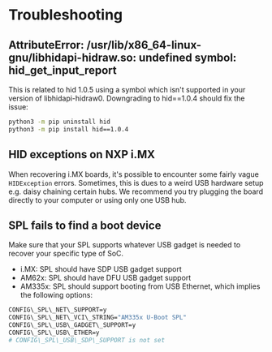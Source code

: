 # Troubleshooting

## AttributeError: /usr/lib/x86_64-linux-gnu/libhidapi-hidraw.so: undefined symbol: hid_get_input_report 
This is related to hid 1.0.5 using a symbol which isn't supported in your
version of libhidapi-hidraw0. Downgrading to hid==1.0.4 should fix the issue: 

```bash
python3 -m pip uninstall hid
python3 -m pip install hid==1.0.4
```

## HID exceptions on NXP i.MX

When recovering i.MX boards, it's possible to encounter some fairly vague
`HIDException` errors. Sometimes, this is dues to a weird USB hardware setup
e.g. daisy chaining certain hubs. We recommend you try plugging the board
directly to your computer or using only one USB hub.

## SPL fails to find a boot device

Make sure that your SPL supports whatever USB gadget is needed to recover your
specific type of SoC.

- i.MX: SPL should have SDP USB gadget support
- AM62x: SPL should have DFU USB gadget support
- AM335x: SPL should support booting from USB Ethernet, which implies the
  following options: 
```bash
CONFIG\_SPL\_NET\_SUPPORT=y
CONFIG\_SPL\_NET\_VCI\_STRING="AM335x U-Boot SPL"
CONFIG\_SPL\_USB\_GADGET\_SUPPORT=y
CONFIG\_SPL\_USB\_ETHER=y
# CONFIG\_SPL\_USB\_SDP\_SUPPORT is not set
```

